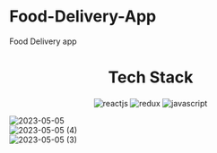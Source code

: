 # Food-Delivery-App

Food Delivery app
<br />
<h1 align="center">Tech Stack</h1> 
<p align="center">
   <img src="https://img.shields.io/badge/React-20232A?style=for-the-badge&logo=react&logoColor=61DAFB"  align="center" alt="reactjs" />
   <img src="https://img.shields.io/badge/Redux-593D88?style=for-the-badge&logo=redux&logoColor=white"  align="center" alt="redux" />
   <img src ="https://img.shields.io/badge/javascript-%23323330.svg?style=for-the-badge&logo=javascript&logoColor=%23F7DF1E" align="center" alt="javascript">
   
<br/>

![2023-05-05](https://user-images.githubusercontent.com/75201337/236529748-437db9d2-6981-4029-abf7-3679dd7c192b.png)
<br/>
![2023-05-05 (4)](https://user-images.githubusercontent.com/75201337/236529834-d9479fdc-5514-4607-9402-0340e7e9c610.png)
<br/>
![2023-05-05 (3)](https://user-images.githubusercontent.com/75201337/236530305-c89fc765-2fc6-4b5b-991e-394e7bd22039.png)
